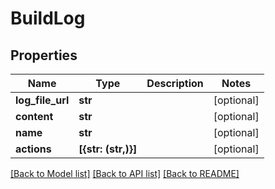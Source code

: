 # BuildLog

## Properties
Name | Type | Description | Notes
------------ | ------------- | ------------- | -------------
**log_file_url** | **str** |  | [optional] 
**content** | **str** |  | [optional] 
**name** | **str** |  | [optional] 
**actions** | **[{str: (str,)}]** |  | [optional] 

[[Back to Model list]](../README.md#documentation-for-models) [[Back to API list]](../README.md#documentation-for-api-endpoints) [[Back to README]](../README.md)


